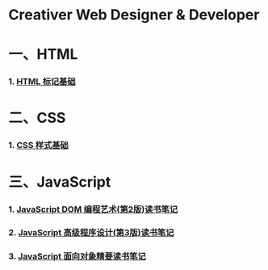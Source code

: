 # Creativer Web Designer & Developer

# 一、HTML
### 1. [HTML 标记基础](HTML/1.HTML标记基础.md)

# 二、CSS
### 1. [CSS 样式基础](CSS/1.CSS样式基础.md)

# 三、JavaScript
### 1. [JavaScript DOM 编程艺术(第2版)读书笔记](JavaScript/1.JavaScriptDOM编程艺术(第2版)读书笔记.md)

### 2. [JavaScript 高级程序设计(第3版)读书笔记](JavaScript/2.JavaScript高级程序设计(第3版)读书笔记.md)

### 3. [JavaScript 面向对象精要读书笔记](JavaScript/3.JavaScript面向对象精要读书笔记.md)